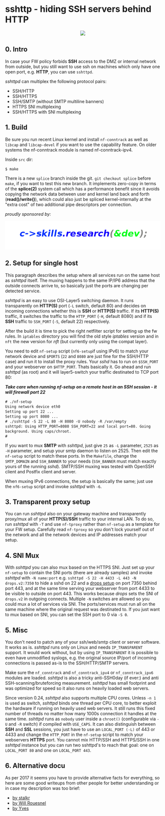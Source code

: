 sshttp - hiding SSH servers behind HTTP
=======================================

<p align="center">
<img src="https://github.com/stealth/sshttp/blob/master/sshttp.jpg" />
</p>

## 0. Intro

In case your FW policy forbids __SSH__ access to the DMZ or internal
network from outside, but you still want to use ssh on machines
which only have one open port, e.g. __HTTP__, you can use `sshttpd`.

_sshttpd_ can multiplex the following protocol pairs:

* SSH/HTTP
* SSH/HTTPS
* SSH/SMTP (without SMTP multiline banners)
* HTTPS SNI multiplexing
* SSH/HTTPS with SNI multiplexing


## 1. Build

Be sure you run recent Linux kernel and install `nf-conntrack` as well
as `libcap` and `libcap-devel` if you want to use the capability feature.
On older systems the nf-conntrack module is named nf-conntrack-ipv4.

Inside `src` dir:
```
$ make
```

There is a new `splice` branch inside the git. `git checkout splice`
before `make`, if you want to test this new branch. It implements
zero-copy in terms of the __splice(2)__ system call which has a performance
benefit since it avoids copying the network data between user and kernel
land back and forth (__read()/write()__), which could also just be spliced kernel-internally
at the "extra cost" of two additional pipe descriptors per connection.

*proudly sponsored by:*
<p align="center">
<a href="https://github.com/c-skills/welcome">
<img src="https://github.com/c-skills/welcome/blob/master/logo.jpg"/>
</a>
</p>

## 2. Setup for single host

This paragraph describes the setup where all services run on the same host
as _sshttpd_ itself. The muxing happens to the same IP/IP6 address that
the outside connects arrive to, so basically just the ports are changing per
detected service.

_sshttpd_ is an easy to use OSI-Layer5 switching daemon. It runs
transparently on __HTTP(S)__ port (`-L` switch, default 80) and decides
on incoming connections whether this is __SSH__ or __HTTP(S)__ traffic.
If its __HTTP(S)__ traffic, it switches the traffic to the `HTTP_PORT`
(`-H`, default 8080) and if its __SSH__ traffic to `SSH_PORT` (`-S`, default
22) respectively.

After the build it is time to pick the right netfilter script for setting up the fw rules.
In `iptables` directory you will find the old style *iptables* version and in `nft`
the new version for *nft* (but currently only using the compat layer).

You need to edit `nf-setup` script (`nf6-setup`if using IPv6) to match your network device and `$PORTS` (`22` and `8080`
are just fine for the SSH/HTTP case) and run it to install the proxy rules.
Your _sshd_ has to run on `$SSH_PORT` and your webserver on `$HTTP_PORT`.
Thats basically it. Go ahead and run _sshttpd_ (as root) and it will layer5-switch
your traffic destinated to TCP port 80:

**_Take care when running nf-setup on a remote host in an SSH session - it will firewall port 22_**

```
# ./nf-setup
Using network device eth0
Setting up port 22 ...
Setting up port 8080 ...
# ./sshttpd -S 22 -L 80 -H 8080 -U nobody -R /var/empty
sshttpd: Using HTTP_PORT=8080 SSH_PORT=22 and local port=80. Going background. Using caps/chroot.
#
```

If you want to mux __SMTP__ with _sshttpd_, just give `25` as `-L` parameter, `2525`
as `-H` parameter, and setup your smtp daemon to listen on 2525. Then
edit the `nf-setup` script to match these ports. In the `Makefile`, change the
`SMTP_DOMAIN` and `SSH_BANNER` to your needs (`SSH_BANNER` must match exactly
yours of the running _sshd_).
SMTP/SSH muxing was tested with OpenSSH client and Postfix client and server.

When muxing IPv6 connections, the setup is basically the same; just use the `nf6-setup`
script and invoke _sshttpd_ with `-6`.


## 3. Transparent proxy setup

You can run _sshttpd_ also on your gateway machine and transparently proxy/mux
all of your __HTTP(S)/SSH__ traffic to your internal LAN. To do so, run _sshttpd_ with
`-T` and use `nf-tproxy` rather than `nf-setup` as a template for your FW setup.
Carefully read `nf-tproxy` so you don't lock yourself out of the network and all
the network devices and IP addresses match your setup.

## 4. SNI Mux

With _sshttpd_ you can also mux based on the HTTPS SNI. Just set up your
`nf-setup` to contain the SNI ports (there are already samples) and invoke
_sshttpd_ with `-N name:port` e.g. `sshttpd -S 22 -H 4433 -L 443 -N drops.v2:7350`
to hide a sshd on 22 and a [drops setup](https://github.com/stealth/drops) on port 7350 behind port 443, and at the same time serving
your webserver from port 4433 to be visible to outside on port 443.
This works because _drops_ sets the SNI of `drops.v2` in outgoing connects.
Multiple `-N` switches are allowed so you could mux a lot of services
via SNI. The ports/services must run all on the same machine where the original request
was destinated to. If you just want to mux based on SNI, you can set the SSH port to 0 via `-S 0`.

## 5. Misc

You don't need to patch any of your ssh/web/smtp client or server software. It
works as is. _sshttpd_ runs only on Linux and needs `IP_TRANSPARENT` support.
It would work without, but by using `IP_TRANSPARENT` it is possible to even
have unmodified syslogs, e.g. the original source IP/port of incoming connections
is passed as-is to the SSH/HTTP/SMTP servers.

Make sure the `nf_conntrack` and `nf_conntrack_ipv4` or `nf_conntrack_ipv6` modules are loaded.
_sshttpd_ is also a tricky anti-SSH0day (if ever:) and anti SSH-scanning/bruteforcing
measurement.
_sshttpd_ has small footprint and was optimized for speed so it also runs
on heavily loaded web servers.


Since version 0.24, _sshttpd_ also supports multiple CPU cores. Unless
`-n 1` is used as switch, _sshttpd_ binds one thread per CPU core,
to better exploit the hardware if running on heavily used web servers.
It still runs this fixed number of threads no matter how many 1000s connection
it handles at the same time.
_sshttpd_ runs as `nobody` user inside a `chroot()` (configurable via `-U` and `-R` switch)
if compiled with `USE_CAPS`. It can also distinguish between __SSH__ and __SSL__
sessions, you just have to use an `LOCAL_PORT (-L)` of 443 or 4433 and change
the `HTTP_PORT` in the `nf-setup` script to match your webservers __HTTPS__ port.
You cannot mix HTTP/SSH and HTTPS/SSH in one _sshttpd_ instance but you can
run two sshttpd's to reach that goal: one on `LOCAL_PORT 80` and one on
`LOCAL_PORT 443`.


## 6. Alternative docu

As per 2017 it seems you have to provide alternative facts for everything,
so here are some good writeups from other people for better understanding or in case my
description was too brief:

* [by stalkr](http://blog.stalkr.net/2012/02/sshhttps-multiplexing-with-sshttp.html)
* [by Will Rouesnel](http://blog.wrouesnel.com/articles/Setting%20up%20sshttp/)
* [by Yves](http://yalis.fr/cms/index.php/post/2014/02/22/Multiplex-SSH-and-HTTPS-on-a-single-port)

